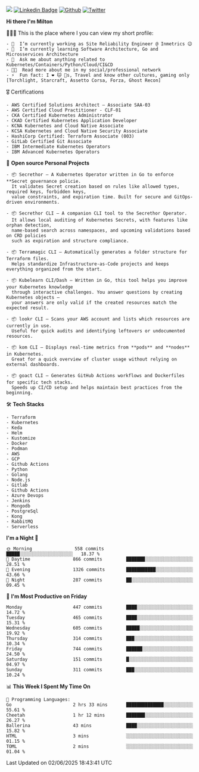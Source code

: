 ![](https://komarev.com/ghpvc/?username=miltlima&color=blueviolet) [![Linkedin Badge](https://img.shields.io/badge/-LinkedIn-blue?style=flat-square&logo=Linkedin&logoColor=white&link=https://www.linkedin.com/in/miltonlimaj/)](https://www.linkedin.com/in/miltonlimaj/) [![Github](https://img.shields.io/github/followers/miltlima?style=social)](https://github.com/miltlima?tab=followers) [![Twitter](https://img.shields.io/twitter/follow/milt_lima?style=social)](https://twitter.com/milt_lima)
 


     
**Hi there I'm Milton**

👨🏽‍💻 This is the place where I you can view my short profile:
```text
- 🔭  I’m currently working as Site Reliability Engineer @ Inmetrics 😉
- 🌱  I’m currently learning Software Architecture, Go and Microsservices Architecture
- 💬  Ask me about anything related to Kubernetes/Containers/Python/Cloud/CI&CD
- 👨‍💻  Read more about me in my social/professional network
- ⚡  Fun fact: I ❤️ 🐱 🐶s, Travel and know other cultures, gaming only [Torchlight, Starcraft, Assetto Corsa, Forza, Ghost Recon]
```
🎖 Certifications
```text
- AWS Certified Solutions Architect – Associate SAA-03
- AWS Certified Cloud Practitioner - CLF-01
- CKA Certified Kubernetes Administrator
- CKAD Certified Kubernetes Application Developer
- KCNA Kubernetes and Cloud Native Associate
- KCSA Kubernetes and Cloud Native Security Associate
- HashiCorp Certified: Terraform Associate (003)
- GitLab Certified Git Associate
- IBM Intermediate Kubernetes Operators
- IBM Advanced Kubernetes Operators
```
📐 **Open source Personal Projects**

```text
- 📦 Secrethor – A Kubernetes Operator written in Go to enforce **Secret governance policie.  
  It validates Secret creation based on rules like allowed types, required keys, forbidden keys,  
  value constraints, and expiration time. Built for secure and GitOps-driven environments.

- 📦 Secrethor CLI – A companion CLI tool to the Secrethor Operator.  
  It allows local auditing of Kubernetes Secrets, with features like orphan detection,  
  name-based search across namespaces, and upcoming validations based on CRD policies  
  such as expiration and structure compliance.

- 📦 Terramagic CLI – Automatically generates a folder structure for Terraform files.  
  Helps standardize Infrastructure-as-Code projects and keeps everything organized from the start.

- 📦 Kubelearn CLI/Dash – Written in Go, this tool helps you improve your Kubernetes knowledge  
  through interactive challenges. You answer questions by creating Kubernetes objects —  
  your answers are only valid if the created resources match the expected result.

- 📦 lookr CLI – Scans your AWS account and lists which resources are currently in use.  
  Useful for quick audits and identifying leftovers or undocumented resources.

- 📦 kom CLI – Displays real-time metrics from **pods** and **nodes** in Kubernetes.  
  Great for a quick overview of cluster usage without relying on external dashboards.

- 📦 goact CLI – Generates GitHub Actions workflows and Dockerfiles for specific tech stacks.  
  Speeds up CI/CD setup and helps maintain best practices from the beginning.
```
🛠 **Tech Stacks**

```text
- Terraform
- Kubernetes
- Keda
- Helm
- Kustomize
- Docker
- Podman
- AWS
- GCP
- Github Actions
- Python
- Golang
- Node.js
- Gitlab
- Github Actions
- Azure Devops
- Jenkins
- Mongodb
- PostgreSql
- Kong
- RabbitMQ
- Serverless
```         

<!--START_SECTION:waka-->
**I'm a Night 🦉** 

```text
🌞 Morning                558 commits         █████░░░░░░░░░░░░░░░░░░░░   18.37 % 
🌆 Daytime                866 commits         ███████░░░░░░░░░░░░░░░░░░   28.51 % 
🌃 Evening                1326 commits        ███████████░░░░░░░░░░░░░░   43.66 % 
🌙 Night                  287 commits         ██░░░░░░░░░░░░░░░░░░░░░░░   09.45 % 
```
📅 **I'm Most Productive on Friday** 

```text
Monday                   447 commits         ████░░░░░░░░░░░░░░░░░░░░░   14.72 % 
Tuesday                  465 commits         ████░░░░░░░░░░░░░░░░░░░░░   15.31 % 
Wednesday                605 commits         █████░░░░░░░░░░░░░░░░░░░░   19.92 % 
Thursday                 314 commits         ███░░░░░░░░░░░░░░░░░░░░░░   10.34 % 
Friday                   744 commits         ██████░░░░░░░░░░░░░░░░░░░   24.50 % 
Saturday                 151 commits         █░░░░░░░░░░░░░░░░░░░░░░░░   04.97 % 
Sunday                   311 commits         ███░░░░░░░░░░░░░░░░░░░░░░   10.24 % 
```


📊 **This Week I Spent My Time On** 

```text
💬 Programming Languages: 
Go                       2 hrs 33 mins       ██████████████░░░░░░░░░░░   55.61 % 
Cheetah                  1 hr 12 mins        ███████░░░░░░░░░░░░░░░░░░   26.27 % 
Ballerina                43 mins             ████░░░░░░░░░░░░░░░░░░░░░   15.82 % 
HTML                     3 mins              ░░░░░░░░░░░░░░░░░░░░░░░░░   01.15 % 
TOML                     2 mins              ░░░░░░░░░░░░░░░░░░░░░░░░░   01.04 % 
```


 Last Updated on 02/06/2025 18:43:41 UTC
<!--END_SECTION:waka-->
